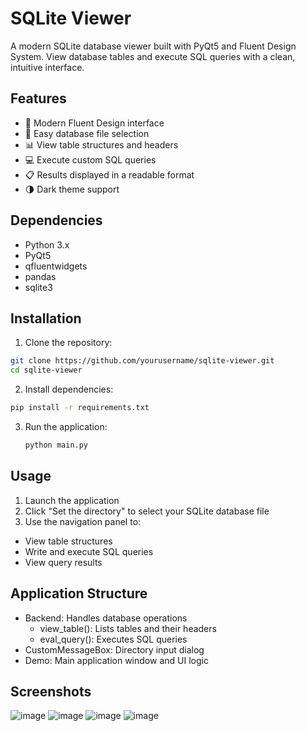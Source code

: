 # SQLite Viewer

A modern SQLite database viewer built with PyQt5 and Fluent Design System. View database tables and execute SQL queries with a clean, intuitive interface.

## Features

- 🎨 Modern Fluent Design interface
- 📁 Easy database file selection
- 📊 View table structures and headers
- 💻 Execute custom SQL queries
- 📋 Results displayed in a readable format
- 🌗 Dark theme support

## Dependencies

- Python 3.x
- PyQt5
- qfluentwidgets
- pandas
- sqlite3

## Installation

1. Clone the repository:
```bash
git clone https://github.com/yourusername/sqlite-viewer.git
cd sqlite-viewer
```

2. Install dependencies:
  ```bash
pip install -r requirements.txt
```

3. Run the application:
     ```bash
     python main.py
     ```

## Usage

1. Launch the application
2. Click "Set the directory" to select your SQLite database file
3. Use the navigation panel to:
  - View table structures
  - Write and execute SQL queries
  - View query results

## Application Structure

- Backend: Handles database operations
  - view_table(): Lists tables and their headers
  - eval_query(): Executes SQL queries
- CustomMessageBox: Directory input dialog
- Demo: Main application window and UI logic

## Screenshots

![image](https://github.com/user-attachments/assets/bfd232db-3d34-4b44-bee4-9d6be6aec8b3)
![image](https://github.com/user-attachments/assets/3e040877-a191-4422-8f87-8b7d20d0cecc)
![image](https://github.com/user-attachments/assets/bb90b7b0-c4ca-45ae-ad38-1a0eb3dbda9c)
![image](https://github.com/user-attachments/assets/b52bb1e6-9b7a-4bb6-8335-b2e9e6a13903)



